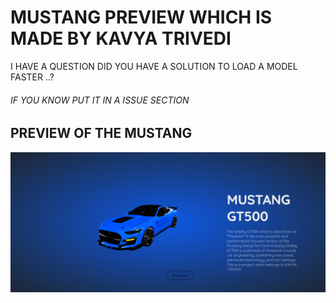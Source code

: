 # MUSTANG PREVIEW WHICH IS MADE BY KAVYA TRIVEDI
I HAVE A QUESTION DID YOU HAVE A SOLUTION TO LOAD A MODEL FASTER ..? <br>
<H6>IF YOU KNOW PUT IT IN A ISSUE SECTION <H2>
<h2>PREVIEW OF THE MUSTANG</h2>
<img src="Screenshot (24).png " alt=" " >
